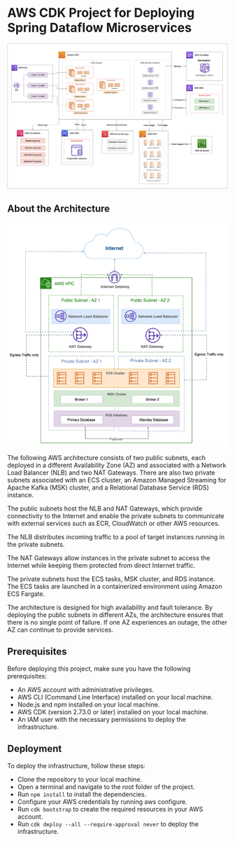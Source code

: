 # AWS CDK Project for Deploying Spring Dataflow Microservices

![Alt text](images/arch1.jpg?raw=true "infra architecture")

## About the Architecture

![Alt text](images/arch2.jpg?raw=true "infra architecture")

The following AWS architecture consists of two public subnets, each deployed in a different Availability Zone (AZ) and associated with a Network Load Balancer (NLB) and two NAT Gateways. There are also two private subnets associated with an ECS cluster, an Amazon Managed Streaming for Apache Kafka (MSK) cluster, and a Relational Database Service (RDS) instance.

The public subnets host the NLB and NAT Gateways, which provide connectivity to the Internet and enable the private subnets to communicate with external services such as ECR, CloudWatch or other AWS resources. 

The NLB distributes incoming traffic to a pool of target instances running in the private subnets. 

The NAT Gateways allow instances in the private subnet to access the Internet while keeping them protected from direct Internet traffic.

The private subnets host the ECS tasks, MSK cluster, and RDS instance. The ECS tasks are launched in a containerized environment using Amazon ECS Fargate.

The architecture is designed for high availability and fault tolerance. By deploying the public subnets in different AZs, the architecture ensures that there is no single point of failure. If one AZ experiences an outage, the other AZ can continue to provide services.

## Prerequisites

Before deploying this project, make sure you have the following prerequisites:

  * An AWS account with administrative privileges.
  * AWS CLI (Command Line Interface) installed on your local machine.
  * Node.js and npm installed on your local machine.
  * AWS CDK (version 2.73.0 or later) installed on your local machine.
  * An IAM user with the necessary permissions to deploy the infrastructure.

## Deployment

To deploy the infrastructure, follow these steps:

   * Clone the repository to your local machine.
   * Open a terminal and navigate to the root folder of the project.
   * Run `npm install` to install the dependencies.
   * Configure your AWS credentials by running aws configure.
   * Run `cdk bootstrap` to create the required resources in your AWS account.
   * Run `cdk deploy --all --require-approval never` to deploy the infrastructure.

